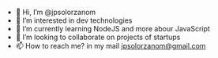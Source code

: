 - 👋 Hi, I’m @jpsolorzanom
- 👀 I’m interested in dev technologies
- 🌱 I’m currently learning NodeJS and more abour JavaScript
- 💞️ I’m looking to collaborate on projects of startups
- 📫 How to reach me? in my mail jpsolorzanom@gmail.com

<!---
jpsolorzanom/jpsolorzanom is a ✨ special ✨ repository because its `README.md` (this file) appears on your GitHub profile.
You can click the Preview link to take a look at your changes.
--->

